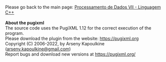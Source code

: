 Please go back to the main page: <a href="https://github.com/fermyno/postsecondary-technical-information-technology/tree/main/proc-dados-vii-cpp">Processamento de Dados VII - Linguagem C++</a>
<br />
<br />
<strong>About the pugixml</strong>
<br />
The source code uses the PugiXML 1.12 for the correct execution of the program.  
Please download the plugin from the website: https://pugixml.org  
Copyright (C) 2006-2022, by Arseny Kapoulkine (arseny.kapoulkine@gmail.com)  
Report bugs and download new versions at https://pugixml.org/  
